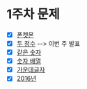 # 1주차 문제
- [x] [폰켓몬](https://school.programmers.co.kr/learn/courses/30/lessons/1845)
- [x] [두 정수](https://school.programmers.co.kr/learn/courses/30/lessons/12912) --> 이번 주 발표
- [x] [같은 숫자](https://school.programmers.co.kr/learn/courses/30/lessons/12906)
- [x] [숫자 배열](https://school.programmers.co.kr/learn/courses/30/lessons/12910)
- [x] [가운데글자](https://school.programmers.co.kr/learn/courses/30/lessons/12903)
- [x] [2016년](https://school.programmers.co.kr/learn/courses/30/lessons/12901)